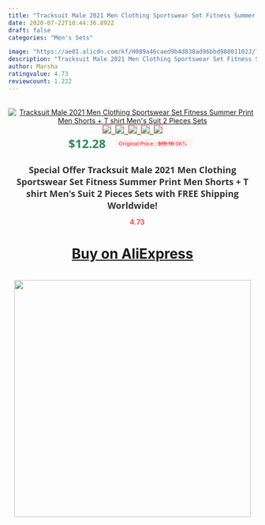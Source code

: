 ```yaml
---
title: "Tracksuit Male 2021 Men Clothing Sportswear Set Fitness Summer Print Men Shorts + T shirt Men's Suit 2 Pieces Sets"
date: 2020-07-22T10:44:36.892Z
draft: false
categories: "Men's Sets"

image: "https://ae01.alicdn.com/kf/H089a46caed9b4d838ad96bbd98801102J/Tracksuit-Male-2021-Men-Clothing-Sportswear-Set-Fitness-Summer-Print-Men-Shorts-T-shirt-Men-s.jpg"
description: "Tracksuit Male 2021 Men Clothing Sportswear Set Fitness Summer Print Men Shorts + T shirt Men's Suit 2 Pieces Sets"
author: Marsha
ratingvalue: 4.73
reviewcount: 1.222
---
```

<br>
<div style="text-align: center;">
<a href="https://s.click.aliexpress.com/e/_A2lITx" target="_blank" rel="nofollow noopener noreferrer"><img alt="Tracksuit Male 2021 Men Clothing Sportswear Set Fitness Summer Print Men Shorts + T shirt Men's Suit 2 Pieces Sets" class="magnifier-image" src="https://ae01.alicdn.com/kf/H089a46caed9b4d838ad96bbd98801102J/Tracksuit-Male-2021-Men-Clothing-Sportswear-Set-Fitness-Summer-Print-Men-Shorts-T-shirt-Men-s.jpg_640x640.jpg">
<br>
<img style="border:1px solid salmon" src="https://ae01.alicdn.com/kf/H089a46caed9b4d838ad96bbd98801102J/Tracksuit-Male-2021-Men-Clothing-Sportswear-Set-Fitness-Summer-Print-Men-Shorts-T-shirt-Men-s.jpg_120x120.jpg">&nbsp;&nbsp;<img style="border:1px solid salmon" src="https://ae01.alicdn.com/kf/H33420f6ea38046108324bcad245c6767O/Tracksuit-Male-2021-Men-Clothing-Sportswear-Set-Fitness-Summer-Print-Men-Shorts-T-shirt-Men-s.jpg_120x120.jpg">&nbsp;&nbsp;<img style="border:1px solid salmon" src="https://ae01.alicdn.com/kf/Hf6dd3b59d8c146c89db3d7aee9d2b7ebd/Tracksuit-Male-2021-Men-Clothing-Sportswear-Set-Fitness-Summer-Print-Men-Shorts-T-shirt-Men-s.jpg_120x120.jpg">&nbsp;&nbsp;<img style="border:1px solid salmon" src="https://ae01.alicdn.com/kf/Hd39afd77c742411ca5114ead14bf4905U/Tracksuit-Male-2021-Men-Clothing-Sportswear-Set-Fitness-Summer-Print-Men-Shorts-T-shirt-Men-s.jpg_120x120.jpg">&nbsp;&nbsp;<img style="border:1px solid salmon" src="https://ae01.alicdn.com/kf/H07b546407341406f873cd08217784bd8r/Tracksuit-Male-2021-Men-Clothing-Sportswear-Set-Fitness-Summer-Print-Men-Shorts-T-shirt-Men-s.jpg_120x120.jpg"></a></div><br0>
<div style="text-align: center;"><span style="background-color: white; border: 0px; box-sizing: border-box; color: seagreen; display: inline-block; font-family: &quot;open sans&quot; , &quot;arial&quot; , &quot;helvetica&quot; , sans-serif , &quot;heiti&quot;; font-size: 24px; font-stretch: inherit; font-weight: 700; line-height: inherit; margin: 0px 10px 0px 0px; padding: 0px; vertical-align: middle;">$12.28 </span>
<span style="background: rgb(255 , 241 , 241); border-radius: 3px; border: 0px; box-sizing: border-box; color: #ff4747; display: inline-block; font-family: inherit; font-size: 12px; font-stretch: inherit; font-style: inherit; font-variant: inherit; font-weight: 600; line-height: inherit; margin: 0px; padding: 2px 5px; transform: scale(0.9); vertical-align: middle;">Original Price : <b style="text-decoration: line-through;">$19.18 </b> 36%&nbsp;&nbsp;</span></div>
<h1 style="color: #333333; display: inline-block; font-family: &quot;open sans&quot; , &quot;arial&quot; , &quot;helvetica&quot; , sans-serif , &quot;heiti&quot;; font-size: 18px; font-stretch: inherit; font-weight: 700; text-align: center;">Special Offer Tracksuit Male 2021 Men Clothing Sportswear Set Fitness Summer Print Men Shorts + T shirt Men's Suit 2 Pieces Sets with FREE Shipping Worldwide!</h1>
<div style="color: #ff4747; text-align: center;">
<img src="https://4.bp.blogspot.com/-M0ZcTcb-5uY/XleCXlxnR4I/AAAAAAAAAEc/OrjgMkXV1oMQFaCRZj5HQwOCBcu3w1FegCPcBGAYYCw/s1600/star.png" style="height: 15px;">&nbsp;<b>4.73</b></div>
<div class="button_cont" align="center"><a class="buynow_a" href="https://s.click.aliexpress.com/e/_A2lITx" target="_blank" rel="nofollow noopener noreferrer"><H1>Buy on AliExpress</H1></a></div><br>
<div class="separator" style="clear: both; text-align: center;">
<img src="https://lh3.googleusercontent.com/-pTy5HemUv9M/XlePHvY0dAI/AAAAAAAAAE4/0nX5iRUoIWY8eMW9Dpxeirr157OZliDIgCLcBGAsYHQ/s1600/badge.gif" width="480">
</div>
